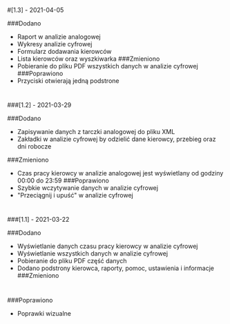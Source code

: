 #[1.3] - 2021-04-05

###Dodano
- Raport w analizie analogowej
- Wykresy analizie cyfrowej
- Formularz dodawania kierowców
- Lista kierowców oraz wyszkiwarka
###Zmieniono
- Pobieranie do pliku PDF wszystkich danych w analizie cyfrowej
###Poprawiono
- Przyciski otwierają jedną podstrone
#
#
###[1.2] - 2021-03-29

###Dodano
- Zapisywanie danych z tarczki analogowej do pliku XML
- Zakładki w analizie cyfrowej by odzielić dane kierowcy, przebieg oraz dni robocze

###Zmieniono
- Czas pracy kierowcy w analizie analogowej jest wyświetlany od godziny 00:00 do 23:59
###Poprawiono
- Szybkie wczytywanie danych w analizie cyfrowej
- "Przeciągnij i upuść" w analizie cyfrowej
#
#
###[1.1] - 2021-03-22

###Dodano
- Wyświetlanie danych czasu pracy kierowcy w analizie cyfrowej
- Wyświetlanie wszystkich danych w analizie cyfrowej
- Pobieranie do pliku PDF część danych
- Dodano podstrony kierowca, raporty, pomoc, ustawienia i informacje
###Zmieniono
#
###Poprawiono
- Poprawki wizualne 